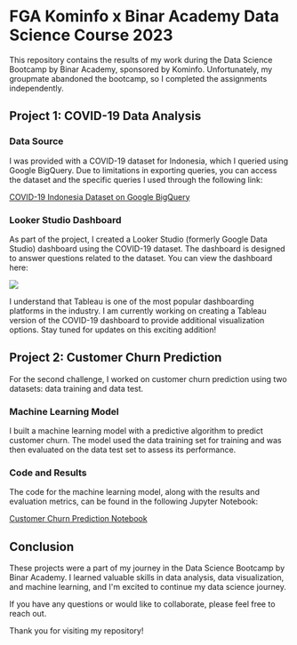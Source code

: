 # FGA Kominfo x Binar Academy Data Science Course 2023

This repository contains the results of my work during the Data Science Bootcamp by Binar Academy, sponsored by Kominfo. Unfortunately, my groupmate abandoned the bootcamp, so I completed the assignments independently.

## Project 1: COVID-19 Data Analysis

### Data Source
I was provided with a COVID-19 dataset for Indonesia, which I queried using Google BigQuery. Due to limitations in exporting queries, you can access the dataset and the specific queries I used through the following link:

[COVID-19 Indonesia Dataset on Google BigQuery](https://console.cloud.google.com/bigquery?sq=483474444483:f47e23bb96bb43d5a87330c693e8918e)

### Looker Studio Dashboard
As part of the project, I created a Looker Studio (formerly Google Data Studio) dashboard using the COVID-19 dataset. The dashboard is designed to answer questions related to the dataset. You can view the dashboard here:

[<img src="FGA_KominfoxBinarAcademy_DataScience/Capture.PNG">](https://lookerstudio.google.com/u/0/reporting/36af1b4c-5adb-4422-aac3-79b89ca91b3f/page/wr7ID)

I understand that Tableau is one of the most popular dashboarding platforms in the industry. I am currently working on creating a Tableau version of the COVID-19 dashboard to provide additional visualization options. Stay tuned for updates on this exciting addition!

## Project 2: Customer Churn Prediction

For the second challenge, I worked on customer churn prediction using two datasets: data training and data test.

### Machine Learning Model
I built a machine learning model with a predictive algorithm to predict customer churn. The model used the data training set for training and was then evaluated on the data test set to assess its performance.

### Code and Results
The code for the machine learning model, along with the results and evaluation metrics, can be found in the following Jupyter Notebook:

[Customer Churn Prediction Notebook](https://colab.research.google.com/drive/1qezJp0t-aw0c6CvcEYkAZ_oCqSEM4nZX?usp=sharing)

## Conclusion

These projects were a part of my journey in the Data Science Bootcamp by Binar Academy. I learned valuable skills in data analysis, data visualization, and machine learning, and I'm excited to continue my data science journey.

If you have any questions or would like to collaborate, please feel free to reach out.

Thank you for visiting my repository!
